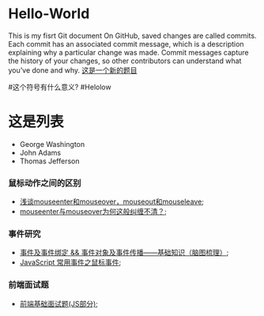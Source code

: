 # Hello-World
This is my fisrt Git document
On GitHub, saved changes are called commits. Each commit has an associated commit message, which is a description explaining why a particular change was made. Commit messages capture the history of your changes, so other contributors can understand what you’ve done and why.
[这是一个新的题目](https://www.google.com)

#这个符号有什么意义? 
#Helolow
# **这是列表**
- George Washington
- John Adams
- Thomas Jefferson

### 鼠标动作之间的区别
- [浅谈mouseenter和mouseover，mouseout和mouseleave](https://juejin.im/post/5cb0298e6fb9a06886420e7b);
- [mouseenter与mouseover为何这般纠缠不清？](https://juejin.im/post/5935773fa0bb9f0058edbd61);

### 事件研究
- [事件及事件绑定 && 事件对象及事件传播——基础知识（脑图梳理）](https://juejin.im/post/5ea9542fe51d454dc55c8f3d);
- [JavaScript 常用事件之鼠标事件](http://tcatche.site/2018/01/broswer_common_mouse_event/);

### 前端面试题
- [前端基础面试题(JS部分)](https://zhuanlan.zhihu.com/p/28428367);

